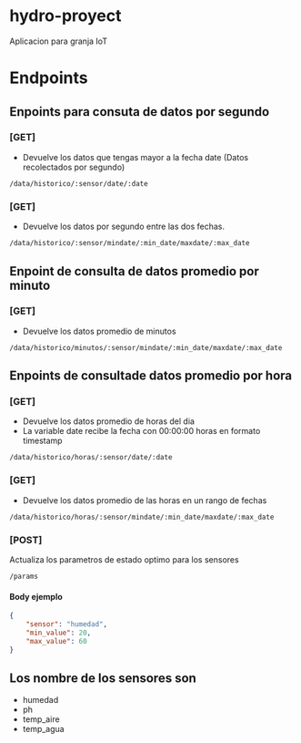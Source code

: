 hydro-proyect
=============

Aplicacion para granja IoT

# Endpoints 

## Enpoints para consuta de datos por segundo

### [GET]

- Devuelve los datos que tengas mayor a la fecha date (Datos recolectados por segundo)

```
/data/historico/:sensor/date/:date
```

### [GET]

- Devuelve los datos por segundo entre las dos fechas.

```
/data/historico/:sensor/mindate/:min_date/maxdate/:max_date
```
## Enpoint de consulta de datos promedio por minuto


### [GET]

- Devuelve los datos promedio de minutos
```
/data/historico/minutos/:sensor/mindate/:min_date/maxdate/:max_date
```

## Enpoints de consultade datos promedio por hora

### [GET]

- Devuelve los datos promedio de horas del dia
- La variable date recibe la fecha con 00:00:00 horas en formato timestamp

```
/data/historico/horas/:sensor/date/:date
```

### [GET]

- Devuelve los datos promedio de las horas en un rango de fechas
```
/data/historico/horas/:sensor/mindate/:min_date/maxdate/:max_date
```

### [POST]

Actualiza los parametros de estado optimo para los sensores

```
/params
```

#### Body ejemplo

```json
{
	"sensor": "humedad",
	"min_value": 20,
	"max_value": 60
}
```

## Los nombre de los sensores son

- humedad
- ph
- temp_aire
- temp_agua
